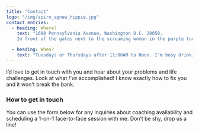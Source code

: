 ```yaml
---
title: "Contact"
logo: "/img/spiro_agnew_hippie.jpg"
contact_entries:
  - heading: Where?
    text: "1600 Pennsylvania Avenue, Washington D.C. 20050.
    In front of the gates next to the screaming woman in the purple turban."

  - heading: When?
    text: "Tuesdays or Thursdays after 11:00AM to Noon. I'm busy drinking at other times."
---
```


I’d love to get in touch with you and hear about your problems and
life challenges. Look at what _I've_ accomplished!  I know exactly how to fix you and it won't break the bank.

<h3 class="f4 b lh-title mb2">How to get in touch</h3>

You can  use the form below for any inquiries about coaching
availability and scheduling a 1-on-1 face-to-face session
with me. Don’t be shy, drop us a line!
